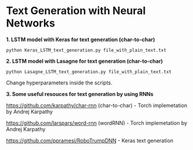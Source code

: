 # Text Generation with Neural Networks

**1. LSTM model with Keras for text generation (char-to-char)**

`python Keras_LSTM_text_generation.py file_with_plain_text.txt`


**2. LSTM model with Lasagne for text generation (char-to-char)**

`python Lasagne_LSTM_text_generation.py file_with_plain_text.txt`

Change hyperparameters inside the scripts.

**3. Some useful resouces for text generation by using RNNs**

https://github.com/karpathy/char-rnn (char-to-char) - Torch implemetation by Andrej Karpathy

https://github.com/larspars/word-rnn (wordRNN) - Torch implemetation by Andrej Karpathy

https://github.com/ppramesi/RoboTrumpDNN - Keras text generation





